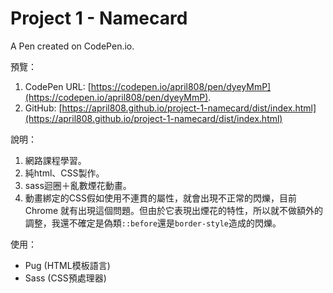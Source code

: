 # Project 1 - Namecard

A Pen created on CodePen.io.

預覽：

1. CodePen URL: [https://codepen.io/april808/pen/dyeyMmP](https://codepen.io/april808/pen/dyeyMmP).
1. GitHub: [https://april808.github.io/project-1-namecard/dist/index.html](https://april808.github.io/project-1-namecard/dist/index.html)


說明：

1. 網路課程學習。
1. 純html、CSS製作。
1. sass迴圈＋亂數煙花動畫。
1. 動畫綁定的CSS假如使用不連貫的屬性，就會出現不正常的閃爍，目前 Chrome 就有出現這個問題。但由於它表現出煙花的特性，所以就不做額外的調整，我還不確定是偽類`::before`還是`border-style`造成的閃爍。

使用：

- Pug (HTML模板語言)
- Sass (CSS預處理器)
